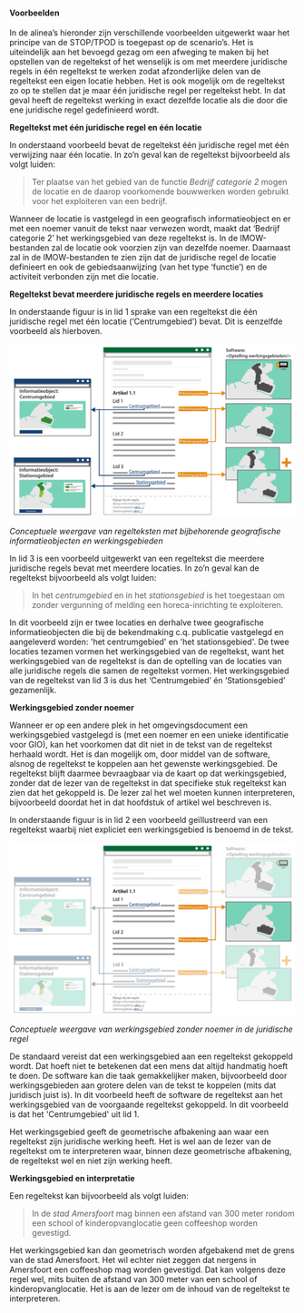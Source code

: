 ﻿#### Voorbeelden

In de alinea’s hieronder zijn verschillende voorbeelden uitgewerkt waar het
principe van de STOP/TPOD is toegepast op de scenario’s. Het is uiteindelijk aan
het bevoegd gezag om een afweging te maken bij het opstellen van de regeltekst
of het wenselijk is om met meerdere juridische regels in één regeltekst te werken zodat afzonderlijke
delen van de regeltekst een eigen locatie hebben. Het is ook mogelijk om de
regeltekst zo op te stellen dat je maar één juridische regel per regeltekst hebt.
In dat geval heeft de regeltekst werking in exact dezelfde locatie als die door 
die ene juridische regel gedefinieerd wordt.

**Regeltekst met één juridische regel en één locatie**

In onderstaand voorbeeld bevat de regeltekst één juridische regel met één
verwijzing naar één locatie. In zo’n geval kan de regeltekst bijvoorbeeld als volgt luiden:

>   Ter plaatse van het gebied van de functie *Bedrijf categorie 2* mogen de
>   locatie en de daarop voorkomende bouwwerken worden gebruikt voor het
>   exploiteren van een bedrijf.

Wanneer de locatie is vastgelegd in een geografisch informatieobject en er met
een noemer vanuit de tekst naar verwezen wordt, maakt dat ‘Bedrijf categorie 2’
het werkingsgebied van deze regeltekst is. In de IMOW-bestanden zal de locatie
ook voorzien zijn van dezelfde noemer. Daarnaast zal in de IMOW-bestanden te
zien zijn dat de juridische regel de locatie definieert en ook de
gebiedsaanwijzing (van het type ‘functie’) en de activiteit verbonden zijn met
die locatie.

**Regeltekst bevat meerdere juridische regels en meerdere locaties**

In onderstaande figuur is in lid 1 sprake van een regeltekst die één juridische
regel met één locatie (‘Centrumgebied’) bevat. Dit is eenzelfde voorbeeld als
hierboven.

![](media/3007ConceptRTGIOWG.jpg)

*Conceptuele weergave van regelteksten met bijbehorende geografische
informatieobjecten en werkingsgebieden*

In lid 3 is een voorbeeld uitgewerkt van een regeltekst die meerdere juridische
regels bevat met meerdere locaties. In zo’n geval kan de regeltekst bijvoorbeeld
als volgt luiden:

>   In het *centrumgebied* en in het *stationsgebied* is het toegestaan om
>   zonder vergunning of melding een horeca-inrichting te exploiteren.

In dit voorbeeld zijn er twee locaties en derhalve twee geografische
informatieobjecten die bij de bekendmaking c.q. publicatie vastgelegd en
aangeleverd worden: 'het centrumgebied' en 'het stationsgebied'. De twee
locaties tezamen vormen het werkingsgebied van de regeltekst, want het
werkingsgebied van de regeltekst is dan de optelling van de locaties van alle
juridische regels die samen de regeltekst vormen. Het werkingsgebied van de
regeltekst van lid 3 is dus het ‘Centrumgebied’ én ‘Stationsgebied’ gezamenlijk.

**Werkingsgebied zonder noemer**

Wanneer er op een andere plek in het omgevingsdocument een werkingsgebied
vastgelegd is (met een noemer en een unieke identificatie voor GIO), kan het
voorkomen dat dit niet in de tekst van de regeltekst herhaald wordt. Het is dan mogelijk om,
door middel van de software, alsnog de regeltekst te koppelen aan het gewenste
werkingsgebied. De regeltekst blijft daarmee bevraagbaar via de kaart op dat
werkingsgebied, zonder dat de lezer van de regeltekst in dat specifieke stuk
regeltekst kan zien dat het gekoppeld is. De lezer zal het wel moeten kunnen
interpreteren, bijvoorbeeld doordat het in dat hoofdstuk of artikel wel
beschreven is.

In onderstaande figuur is in lid 2 een voorbeeld geïllustreerd van een
regeltekst waarbij niet expliciet een werkingsgebied is benoemd in de tekst.

![](media/3007WGzonderNoemer.jpg)

*Conceptuele weergave van werkingsgebied zonder noemer in de juridische regel*

De standaard vereist dat een werkingsgebied aan een regeltekst gekoppeld wordt.
Dat hoeft niet te betekenen dat een mens dat altijd handmatig hoeft te doen. De
software kan die taak gemakkelijker maken, bijvoorbeeld door werkingsgebieden
aan grotere delen van de tekst te koppelen (mits dat juridisch juist is). In dit
voorbeeld heeft de software de regeltekst aan het werkingsgebied van de voorgaande
regeltekst gekoppeld. In dit voorbeeld is dat het 'Centrumgebied' uit lid 1.

Het werkingsgebied geeft de geometrische afbakening aan waar een regeltekst zijn
juridische werking heeft. Het is wel aan de lezer van de regeltekst om te
interpreteren waar, binnen deze geometrische afbakening, de regeltekst wel en
niet zijn werking heeft.

**Werkingsgebied en interpretatie**

Een regeltekst kan bijvoorbeeld als volgt luiden:

>   In de *stad Amersfoort* mag binnen een afstand van 300 meter rondom een
>   school of kinderopvanglocatie geen coffeeshop worden gevestigd.

Het werkingsgebied kan dan geometrisch worden afgebakend met de grens van de
stad Amersfoort. Het wil echter niet zeggen dat nergens in Amersfoort een
coffeeshop mag worden gevestigd. Dat kan volgens deze regel wel, mits buiten de
afstand van 300 meter van een school of kinderopvanglocatie. Het is aan de lezer
om de inhoud van de regeltekst te interpreteren.
